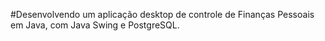 #Desenvolvendo um aplicação desktop de controle de Finanças Pessoais em Java, com Java Swing e PostgreSQL.
